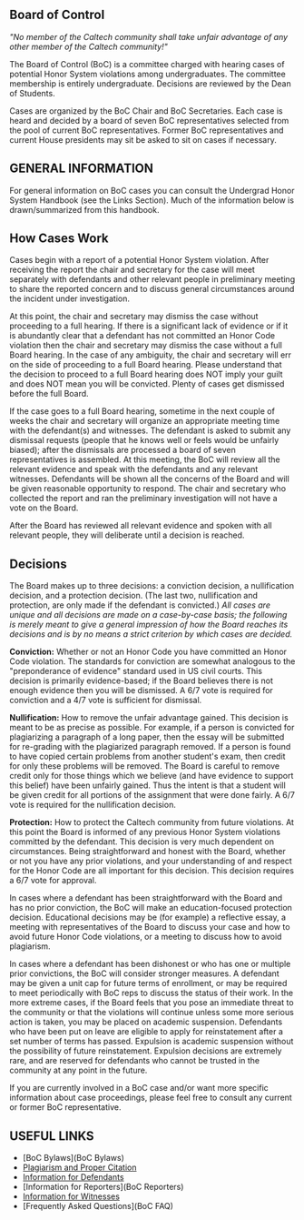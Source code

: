Board of Control
----------------

_"No member of the Caltech community shall take unfair advantage of any other member of the Caltech community!"_

The Board of Control (BoC) is a committee charged with hearing cases of potential Honor System violations among undergraduates. The committee membership is entirely undergraduate. Decisions are reviewed by the Dean of Students.

Cases are organized by the BoC Chair and BoC Secretaries. Each case is heard and decided by a board of seven BoC representatives selected from the pool of current BoC representatives. Former BoC representatives and current House presidents may sit be asked to sit on cases if necessary.

GENERAL INFORMATION
-------------------

For general information on BoC cases you can consult the Undergrad Honor System Handbook (see the Links Section). Much of the information below is drawn/summarized from this handbook.

How Cases Work
--------------

Cases begin with a report of a potential Honor System violation. After receiving the report the chair and secretary for the case will meet separately with defendants and other relevant people in preliminary meeting to share the reported concern and to discuss general circumstances around the incident under investigation.

At this point, the chair and secretary may dismiss the case without proceeding to a full hearing. If there is a significant lack of evidence or if it is abundantly clear that a defendant has not committed an Honor Code violation then the chair and secretary may dismiss the case without a full Board hearing. In the case of any ambiguity, the chair and secretary will err on the side of proceeding to a full Board hearing. Please understand that the decision to proceed to a full Board hearing does NOT imply your guilt and does NOT mean you will be convicted. Plenty of cases get dismissed before the full Board.

If the case goes to a full Board hearing, sometime in the next couple of weeks the chair and secretary will organize an appropriate meeting time with the defendant(s) and witnesses. The defendant is asked to submit any dismissal requests (people that he knows well or feels would be unfairly biased); after the dismissals are processed a board of seven representatives is assembled. At this meeting, the BoC will review all the relevant evidence and speak with the defendants and any relevant witnesses. Defendants will be shown all the concerns of the Board and will be given reasonable opportunity to respond. The chair and secretary who collected the report and ran the preliminary investigation will not have a vote on the Board.

After the Board has reviewed all relevant evidence and spoken with all relevant people, they will deliberate until a decision is reached.

Decisions
---------

The Board makes up to three decisions: a conviction decision, a nullification decision, and a protection decision. (The last two, nullification and protection, are only made if the defendant is convicted.) _All cases are unique and all decisions are made on a case-by-case basis; the following is merely meant to give a general impression of how the Board reaches its decisions and is by no means a strict criterion by which cases are decided._

**Conviction:** Whether or not an Honor Code you have committed an Honor Code violation. The standards for conviction are somewhat analogous to the "preponderance of evidence" standard used in US civil courts. This decision is primarily evidence-based; if the Board believes there is not enough evidence then you will be dismissed. A 6/7 vote is required for conviction and a 4/7 vote is sufficient for dismissal.

**Nullification:** How to remove the unfair advantage gained. This decision is meant to be as precise as possible. For example, if a person is convicted for plagiarizing a paragraph of a long paper, then the essay will be submitted for re-grading with the plagiarized paragraph removed. If a person is found to have copied certain problems from another student's exam, then credit for only these problems will be removed. The Board is careful to remove credit only for those things which we believe (and have evidence to support this belief) have been unfairly gained. Thus the intent is that a student will be given credit for all portions of the assignment that were done fairly. A 6/7 vote is required for the nullification decision.

**Protection:** How to protect the Caltech community from future violations. At this point the Board is informed of any previous Honor System violations committed by the defendant. This decision is very much dependent on circumstances. Being straightforward and honest with the Board, whether or not you have any prior violations, and your understanding of and respect for the Honor Code are all important for this decision. This decision requires a 6/7 vote for approval.

In cases where a defendant has been straightforward with the Board and has no prior conviction, the BoC will make an education-focused protection decision. Educational decisions may be (for example) a reflective essay, a meeting with representatives of the Board to discuss your case and how to avoid future Honor Code violations, or a meeting to discuss how to avoid plagiarism.

In cases where a defendant has been dishonest or who has one or multiple prior convictions, the BoC will consider stronger measures. A defendant may be given a unit cap for future terms of enrollment, or may be required to meet periodically with BoC reps to discuss the status of their work. In the more extreme cases, if the Board feels that you pose an immediate threat to the community or that the violations will continue unless some more serious action is taken, you may be placed on academic suspension. Defendants who have been put on leave are eligible to apply for reinstatement after a set number of terms has passed. Expulsion is academic suspension without the possibility of future reinstatement. Expulsion decisions are extremely rare, and are reserved for defendants who cannot be trusted in the community at any point in the future.

If you are currently involved in a BoC case and/or want more specific information about case proceedings, please feel free to consult any current or former BoC representative.

USEFUL LINKS
------------

*   [BoC Bylaws](BoC Bylaws)
*   [Plagiarism and Proper Citation](http://writing.caltech.edu/plagiarism)
*   [Information for Defendants](BoC_Defendants)
*   [Information for Reporters](BoC Reporters)
*   [Information for Witnesses](BoC_Witness)
*   [Frequently Asked Questions](BoC FAQ)      

      